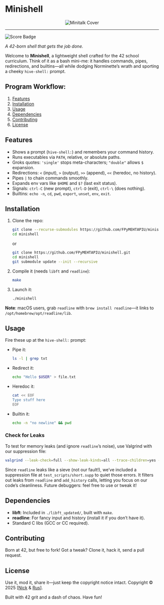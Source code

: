 # Minishell
<p align="center">
  <img src="https://raw.githubusercontent.com/ayogun/42-project-badges/refs/heads/main/covers/cover-minishell.png" alt="Minitalk Cover">
</p>

---

<img src="https://img.shields.io/badge/Score-100%2F100-brightgreen" alt="Score Badge">

*A 42-born shell that gets the job done.*

Welcome to **Minishell**, a lightweight shell crafted for the 42 school curriculum. Think of it as a bash mini-me: it handles commands, pipes, redirections, and builtins—all while dodging Norminette’s wrath and sporting a cheeky `hive-shell:` prompt.

## Program Workflow:
<ol>
  <li><a href="#Features">Features</a></li>
  <li><a href="#Installation">Installation</a></li>
  <li><a href="#Usage">Usage</a></li>
  <li><a href="#Dependencies">Dependencies</a></li>
  <li><a href="#Contributing">Contributing</a></li>
  <li><a href="#License">License</a></li>
</ol>

## <h2 id="Features">Features</h2>
- Shows a prompt (`hive-shell:`) and remembers your command history.
- Runs executables via `PATH`, relative, or absolute paths.
- Groks quotes: `'single'` stops meta-characters; `"double"` allows `$` expansion.
- Redirections: `<` (input), `>` (output), `>>` (append), `<<` (heredoc, no history).
- Pipes `|` to chain commands smoothly.
- Expands env vars like `$HOME` and `$?` (last exit status).
- Signals: `ctrl-C` (new prompt), `ctrl-D` (exit), `ctrl-\` (does nothing).
- Builtins: `echo -n`, `cd`, `pwd`, `export`, `unset`, `env`, `exit`.

## <h2 id="Installation">Installation</h2>
1. Clone the repo:
   ```bash
   git clone --recurse-submodules https://github.com/FPyMEHTAPIU/minishell.git
   cd minishell
   ```
   or
   ```bash
   git clone https://github.com/FPyMEHTAPIU/minishell.git
   cd minishell
   git submodule update --init --recursive
   ```
3. Compile it (needs `libft` and `readline`):
   ```bash
   make
   ```
4. Launch it:
   ```bash
   ./minishell
   ```

**Note**: macOS users, grab `readline` with `brew install readline`—it links to `/opt/homebrew/opt/readline/lib`.

## <h2 id="Usage">Usage</h2>
Fire these up at the `hive-shell:` prompt:

- Pipe it:
  ```bash
  ls -l | grep txt
  ```
- Redirect it:
  ```bash
  echo "Hello $USER" > file.txt
  ```
- Heredoc it:
  ```bash
  cat << EOF
  Type stuff here
  EOF
  ```
- Builtin it:
  ```bash
  echo -n "no newline" && pwd
  ```

### Check for Leaks
To test for memory leaks (and ignore `readline`’s noise), use Valgrind with our suppression file:
  ```bash
  valgrind --leak-check=full --show-leak-kinds=all --trace-children=yes --track-fds=yes --suppressions=./test_scripts/short.supp ./minishell
  ```

Since `readline` leaks like a sieve (not our fault!), we’ve included a suppression file at `test_scripts/short.supp` to quiet those errors. It filters out leaks from `readline` and `add_history` calls, letting you focus on our code’s cleanliness. Future debuggers: feel free to use or tweak it!

## <h2 id="Dependencies">Dependencies</h2>
- **libft**: Included in `./libft_updated/`, built with `make`.
- **readline**: For fancy input and history (install it if you don’t have it).
- Standard C libs (GCC or CC required).

## <h2 id="Contributing">Contributing</h2>
Born at 42, but free to fork! Got a tweak? Clone it, hack it, send a pull request.

## <h2 id="License">License</h2>
Use it, mod it, share it—just keep the copyright notice intact.
Copyright © 2025 [[Nick](https://github.com/FPyMEHTAPIU) & [Rus](https://github.com/lnemenl)].


Built with 42 grit and a dash of chaos. Have fun!
